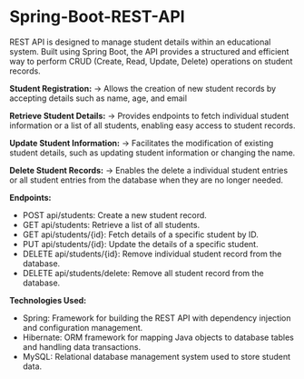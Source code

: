 # Spring-Boot-REST-API

REST API is designed to manage student details within an educational system. Built using Spring Boot, the API provides a structured and efficient way to perform CRUD (Create, Read, Update, Delete) operations on student records.

**Student Registration:** -> Allows the creation of new student records by accepting details such as name, age, and email

**Retrieve Student Details:** -> Provides endpoints to fetch individual student information or a list of all students, enabling easy access to student records.

**Update Student Information:** -> Facilitates the modification of existing student details, such as updating student information or changing the name.

**Delete Student Records:** -> Enables the delete a individual student entries or all student entries from the database when they are no longer needed.


**Endpoints:**

- POST api/students: Create a new student record.
- GET api/students: Retrieve a list of all students.
- GET api/students/{id}: Fetch details of a specific student by ID.
- PUT api/students/{id}: Update the details of a specific student.
- DELETE api/students/{id}: Remove individual student record from the database.
- DELETE api/students/delete: Remove all student record from the database.

**Technologies Used:**

- Spring: Framework for building the REST API with dependency injection and configuration management.
- Hibernate: ORM framework for mapping Java objects to database tables and handling data transactions.
- MySQL: Relational database management system used to store student data.
